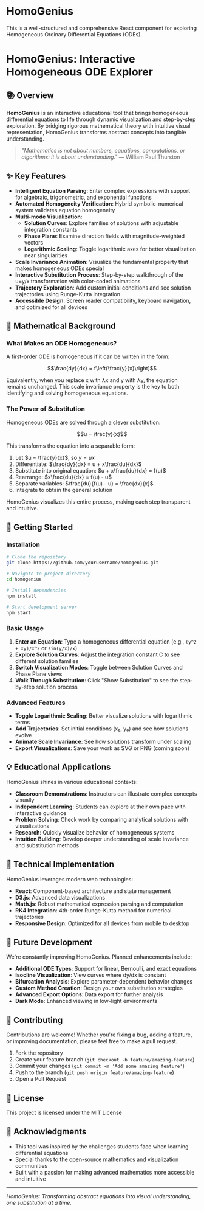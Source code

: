 # HomoGenius
This is a well-structured and comprehensive React component for exploring Homogeneous Ordinary Differential Equations (ODEs).
# HomoGenius: Interactive Homogeneous ODE Explorer

## 📚 Overview

**HomoGenius** is an interactive educational tool that brings homogeneous differential equations to life through dynamic visualization and step-by-step exploration. By bridging rigorous mathematical theory with intuitive visual representation, HomoGenius transforms abstract concepts into tangible understanding.

> *"Mathematics is not about numbers, equations, computations, or algorithms: it is about understanding."* — William Paul Thurston

## ✨ Key Features

- **Intelligent Equation Parsing**: Enter complex expressions with support for algebraic, trigonometric, and exponential functions
- **Automated Homogeneity Verification**: Hybrid symbolic-numerical system validates equation homogeneity
- **Multi-mode Visualization**:
  - **Solution Curves**: Explore families of solutions with adjustable integration constants
  - **Phase Plane**: Examine direction fields with magnitude-weighted vectors
  - **Logarithmic Scaling**: Toggle logarithmic axes for better visualization near singularities
- **Scale Invariance Animation**: Visualize the fundamental property that makes homogeneous ODEs special
- **Interactive Substitution Process**: Step-by-step walkthrough of the u=y/x transformation with color-coded animations
- **Trajectory Exploration**: Add custom initial conditions and see solution trajectories using Runge-Kutta integration
- **Accessible Design**: Screen reader compatibility, keyboard navigation, and optimized for all devices

## 🧮 Mathematical Background

### What Makes an ODE Homogeneous?

A first-order ODE is homogeneous if it can be written in the form:

$$\frac{dy}{dx} = f\left(\frac{y}{x}\right)$$

Equivalently, when you replace x with λx and y with λy, the equation remains unchanged. This scale invariance property is the key to both identifying and solving homogeneous equations.

### The Power of Substitution

Homogeneous ODEs are solved through a clever substitution:

$$u = \frac{y}{x}$$

This transforms the equation into a separable form:

1. Let $u = \frac{y}{x}$, so $y = ux$
2. Differentiate: $\frac{dy}{dx} = u + x\frac{du}{dx}$
3. Substitute into original equation: $u + x\frac{du}{dx} = f(u)$
4. Rearrange: $x\frac{du}{dx} = f(u) - u$
5. Separate variables: $\frac{du}{f(u) - u} = \frac{dx}{x}$
6. Integrate to obtain the general solution

HomoGenius visualizes this entire process, making each step transparent and intuitive.

## 🚀 Getting Started

### Installation

```bash
# Clone the repository
git clone https://github.com/yourusername/homogenius.git

# Navigate to project directory
cd homogenius

# Install dependencies
npm install

# Start development server
npm start
```

### Basic Usage

1. **Enter an Equation**: Type a homogeneous differential equation (e.g., `(y^2 + xy)/x^2` or `sin(y/x)/x`)
2. **Explore Solution Curves**: Adjust the integration constant C to see different solution families
3. **Switch Visualization Modes**: Toggle between Solution Curves and Phase Plane views
4. **Walk Through Substitution**: Click "Show Substitution" to see the step-by-step solution process

### Advanced Features

- **Toggle Logarithmic Scaling**: Better visualize solutions with logarithmic terms
- **Add Trajectories**: Set initial conditions (x₀, y₀) and see how solutions evolve
- **Animate Scale Invariance**: See how solutions transform under scaling
- **Export Visualizations**: Save your work as SVG or PNG (coming soon)

## 💡 Educational Applications

HomoGenius shines in various educational contexts:

- **Classroom Demonstrations**: Instructors can illustrate complex concepts visually
- **Independent Learning**: Students can explore at their own pace with interactive guidance
- **Problem Solving**: Check work by comparing analytical solutions with visualizations
- **Research**: Quickly visualize behavior of homogeneous systems
- **Intuition Building**: Develop deeper understanding of scale invariance and substitution methods

## 🧠 Technical Implementation

HomoGenius leverages modern web technologies:

- **React**: Component-based architecture and state management
- **D3.js**: Advanced data visualizations
- **Math.js**: Robust mathematical expression parsing and computation
- **RK4 Integration**: 4th-order Runge-Kutta method for numerical trajectories
- **Responsive Design**: Optimized for all devices from mobile to desktop

## 🔮 Future Development

We're constantly improving HomoGenius. Planned enhancements include:

- **Additional ODE Types**: Support for linear, Bernoulli, and exact equations
- **Isocline Visualization**: View curves where dy/dx is constant
- **Bifurcation Analysis**: Explore parameter-dependent behavior changes
- **Custom Method Creation**: Design your own substitution strategies
- **Advanced Export Options**: Data export for further analysis
- **Dark Mode**: Enhanced viewing in low-light environments

## 🤝 Contributing

Contributions are welcome! Whether you're fixing a bug, adding a feature, or improving documentation, please feel free to make a pull request.

1. Fork the repository
2. Create your feature branch (`git checkout -b feature/amazing-feature`)
3. Commit your changes (`git commit -m 'Add some amazing feature'`)
4. Push to the branch (`git push origin feature/amazing-feature`)
5. Open a Pull Request

## 📝 License

This project is licensed under the MIT License

## 🙏 Acknowledgments

- This tool was inspired by the challenges students face when learning differential equations
- Special thanks to the open-source mathematics and visualization communities
- Built with a passion for making advanced mathematics more accessible and intuitive

---

*HomoGenius: Transforming abstract equations into visual understanding, one substitution at a time.*
